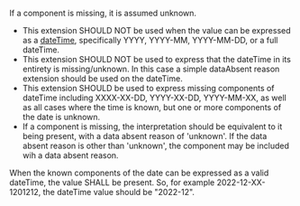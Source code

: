 
If a component is missing, it is assumed unknown.
* This extension SHOULD NOT be used when the value can be expressed as a [dateTime](https://hl7.org/fhir/R4B/datatypes.html#dateTime), specifically YYYY, YYYY-MM, YYYY-MM-DD, or a full dateTime.
* This extension SHOULD NOT be used to express that the dateTime in its entirety is missing/unknown.  In this case a simple dataAbsent reason extension should be used on the dateTime.
* This extension SHOULD be used to express missing components of dateTime including XXXX-XX-DD, YYYY-XX-DD, YYYY-MM-XX, as well as all cases where the time is known, but one or more components of the date is unknown.
* If a component is missing, the interpretation should be equivalent to it being present, with a data absent reason of 'unknown'.  If the data absent reason is other than 'unknown', the component may be included wih a data absent reason.

When the known components of the date can be expressed as a valid dateTime, the value SHALL be present.  So, for example 2022-12-XX-1201212, the dateTime value should be \"2022-12\".
